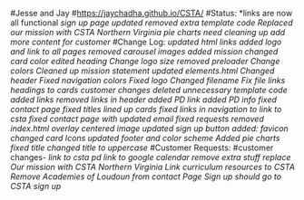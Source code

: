#Jesse and Jay
#https://jaychadha.github.io/CSTA/
#Status:
*links are now all functional
*sign up page updated*
*removed extra template code*
*Replaced our mission with CSTA Northern Virginia*
*pie charts need cleaning up*
*add more content for customer*
#Change Log:
*updated html links*
*added logo and link to all pages*
*removed carousel images*
*added mission*
*changed card color*
*edited heading*
*Change logo size*
*removed preloader*
*Change colors*
*Cleaned up mission statement*
*updated elements.html*
*Changed header*
*Fixed navigation colors*
*Fixed logo*
*Changed filename*
*Fix file links*
*headings to cards*
*customer changes*
*deleted unnecessary template code*
*added links*
*removed links in header*
*added PD link*
*added PD info*
*fixed contact page*
*fixed titles*
*lined up cards*
*fixed links in navigation to link to csta*
*fixed contact page with updated email*
*fixed requests*
*removed index.html overlay*
*centered image*
*updated sign up button*
*added: favicon*
*changed card Icons*
*updated footer and color scheme*
*Added pie charts*
*fixed title*
*changed title to uppercase*
#Customer Requests: #customer changes-
*link to csta pd*
*link to google calendar*
*remove extra stuff*
*replace Our mission with CSTA Northern Virginia*
*Link curriculum resources to CSTA*
*Remove Academies of Loudoun from contact Page*
*Sign up should go to CSTA sign up*
